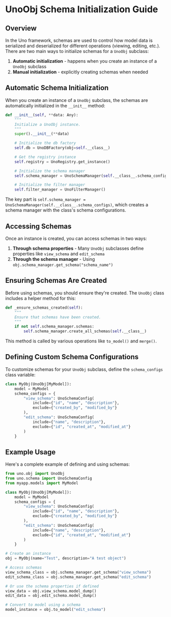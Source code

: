 # UnoObj Schema Initialization Guide

## Overview

In the Uno framework, schemas are used to control how model data is serialized and deserialized for different operations (viewing, editing, etc.). There are two main ways to initialize schemas for a `UnoObj` subclass:

1. **Automatic initialization** - happens when you create an instance of a `UnoObj` subclass
2. **Manual initialization** - explicitly creating schemas when needed

## Automatic Schema Initialization

When you create an instance of a `UnoObj` subclass, the schemas are automatically initialized in the `__init__` method:

```python
def __init__(self, **data: Any):
    """
    Initialize a UnoObj instance.
    """
    super().__init__(**data)

    # Initialize the db factory
    self.db = UnoDBFactory(obj=self.__class__)

    # Get the registry instance
    self.registry = UnoRegistry.get_instance()

    # Initialize the schema manager
    self.schema_manager = UnoSchemaManager(self.__class__.schema_configs)

    # Initialize the filter manager
    self.filter_manager = UnoFilterManager()
```

The key part is `self.schema_manager = UnoSchemaManager(self.__class__.schema_configs)`, which creates a schema manager with the class's schema configurations.

## Accessing Schemas

Once an instance is created, you can access schemas in two ways:

1. **Through schema properties** - Many `UnoObj` subclasses define properties like `view_schema` and `edit_schema`
2. **Through the schema manager** - Using `obj.schema_manager.get_schema("schema_name")`

## Ensuring Schemas Are Created

Before using schemas, you should ensure they're created. The `UnoObj` class includes a helper method for this:

```python
def _ensure_schemas_created(self):
    """
    Ensure that schemas have been created.
    """
    if not self.schema_manager.schemas:
        self.schema_manager.create_all_schemas(self.__class__)
```

This method is called by various operations like `to_model()` and `merge()`.

## Defining Custom Schema Configurations

To customize schemas for your `UnoObj` subclass, define the `schema_configs` class variable:

```python
class MyObj(UnoObj[MyModel]):
    model = MyModel
    schema_configs = {
        "view_schema": UnoSchemaConfig(
            include={"id", "name", "description"},
            exclude={"created_by", "modified_by"}
        ),
        "edit_schema": UnoSchemaConfig(
            include={"name", "description"},
            exclude={"id", "created_at", "modified_at"}
        )
    }
```

## Example Usage

Here's a complete example of defining and using schemas:

```python
from uno.obj import UnoObj
from uno.schema import UnoSchemaConfig
from myapp.models import MyModel

class MyObj(UnoObj[MyModel]):
    model = MyModel
    schema_configs = {
        "view_schema": UnoSchemaConfig(
            include={"id", "name", "description"},
            exclude={"created_by", "modified_by"}
        ),
        "edit_schema": UnoSchemaConfig(
            include={"name", "description"},
            exclude={"id", "created_at", "modified_at"}
        )
    }

# Create an instance
obj = MyObj(name="Test", description="A test object")

# Access schemas
view_schema_class = obj.schema_manager.get_schema("view_schema")
edit_schema_class = obj.schema_manager.get_schema("edit_schema")

# Or use the schema properties if defined
view_data = obj.view_schema.model_dump()
edit_data = obj.edit_schema.model_dump()

# Convert to model using a schema
model_instance = obj.to_model("edit_schema")
```
</qodoArtifact>